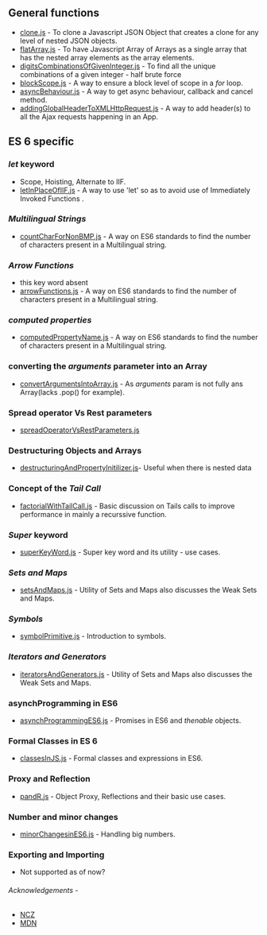 ## General functions
* [clone.js](https://github.com/Ishank-dubey/JS_Snippets/blob/master/clone.js) - To clone a Javascript JSON Object that creates a clone for any level of nested JSON objects.
* [flatArray.js](https://github.com/Ishank-dubey/JS_Snippets/blob/master/flatArray.js) - To have Javascript Array of Arrays as a single array that has the nested array elements as the array elements.
* [digitsCombinationsOfGivenInteger.js](https://github.com/Ishank-dubey/JS_Snippets/blob/master/digitsCombinationsOfGivenInteger.js) - To find all the unique combinations of a given integer - half brute force 
* [blockScope.js](https://github.com/Ishank-dubey/JS_Snippets/blob/master/blockScope.js) - A way to ensure a block level of scope in a <i>for</i> loop.
* [asyncBehaviour.js](https://github.com/Ishank-dubey/JS_Snippets/blob/master/asyncBehaviour.js) - A way to get async behaviour, callback and cancel method.
* [addingGlobalHeaderToXMLHttpRequest.js](https://github.com/Ishank-dubey/JS_Snippets/blob/master/addingGlobalHeaderToXMLHttpRequest.js) - A way to add header(s) to all the Ajax requests happening in an App.

## ES 6 specific

### *let* keyword

* Scope, Hoisting, Alternate to IIF.
* [letInPlaceOfIIF.js](https://github.com/Ishank-dubey/JS_Snippets/blob/master/letInPlaceOfIIF.js) - A way to use 'let' so as to avoid use of Immediately Invoked Functions .

### *Multilingual Strings*
* [countCharForNonBMP.js](https://github.com/Ishank-dubey/JS_Snippets/blob/master/countCharForNonBMP.js) - A way on ES6 standards to find the number of characters present in a Multilingual string.


### *Arrow Functions*
* this key word absent
* [arrowFunctions.js](https://github.com/Ishank-dubey/JS_Snippets/blob/master/arrowFunctions.js) - A way on ES6 standards to find the number of characters present in a Multilingual string.

### *computed properties*
* [computedPropertyName.js](https://github.com/Ishank-dubey/JS_Snippets/blob/master/computedPropertyName.js) - A way on ES6 standards to find the number of characters present in a Multilingual string.

### converting the *arguments* parameter into an Array
* [convertArgumentsIntoArray.js](https://github.com/Ishank-dubey/JS_Snippets/blob/master/convertArgumentsIntoArray.js) - As *arguments* param is not fully ans Array(lacks .pop() for example).

### Spread operator Vs Rest parameters 
* [spreadOperatorVsRestParameters.js](https://github.com/Ishank-dubey/JS_Snippets/blob/master/spreadOperatorVsRestParameters.js)

### Destructuring Objects and Arrays
* [destructuringAndPropertyInitilizer.js](https://github.com/Ishank-dubey/JS_Snippets/blob/master/destructuringAndPropertyInitilizer.js)- Useful when there is nested data  

### Concept of the *Tail Call*
* [factorialWithTailCall.js](https://github.com/Ishank-dubey/JS_Snippets/blob/master/factorialWithTailCall.js) - Basic discussion on Tails calls to improve performance in mainly a recurssive function.

### *Super* keyword
* [superKeyWord.js](https://github.com/Ishank-dubey/JS_Snippets/blob/master/superKeyWord.js) - Super key word and its utility - use cases.

### *Sets and Maps*
* [setsAndMaps.js](https://github.com/Ishank-dubey/JS_Snippets/blob/master/setsAndMaps.js) - Utility of Sets and Maps also discusses the Weak Sets and Maps.

### *Symbols*
* [symbolPrimitive.js](https://github.com/Ishank-dubey/JS_Snippets/blob/master/symbolPrimitive.js) - Introduction to symbols.

### *Iterators and Generators*
* [iteratorsAndGenerators.js](https://github.com/Ishank-dubey/JS_Snippets/blob/master/iteratorsAndGenerators.js) - Utility of Sets and Maps also discusses the Weak Sets and Maps.

### asynchProgramming in ES6
* [asynchProgrammingES6.js](https://github.com/Ishank-dubey/JS_Snippets/blob/master/iteratorsAndGenerators.js) - Promises in ES6 and *thenable* objects.

### Formal Classes in ES 6
* [classesInJS.js](https://github.com/Ishank-dubey/JS_Snippets/blob/master/classesInJS.js) - Formal classes and expressions in ES6.


### Proxy and Reflection
* [pandR.js](https://github.com/Ishank-dubey/JS_Snippets/blob/master/pandR.js) - Object Proxy, Reflections and their basic use cases.

### Number and minor changes
* [minorChangesinES6.js](https://github.com/Ishank-dubey/JS_Snippets/blob/master/minorChangesinES6.js) - Handling big numbers.

### Exporting and Importing
* Not supported as of now?


###### Acknowledgements -
- [NCZ](https://www.nczonline.net/)
- [MDN](https://developer.mozilla.org/)